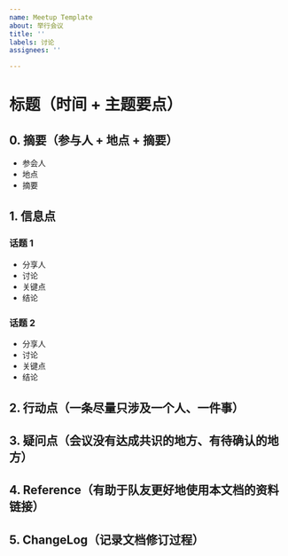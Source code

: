 ```yaml
---
name: Meetup Template
about: 举行会议
title: ''
labels: 讨论
assignees: ''

---
```


# 标题（时间 + 主题要点）

## 0. 摘要（参与人 + 地点 + 摘要）

- 参会人
- 地点
- 摘要

## 1. 信息点

### 话题 1

- 分享人
- 讨论
- 关键点
- 结论

### 话题 2

- 分享人
- 讨论
- 关键点
- 结论

## 2. 行动点（一条尽量只涉及一个人、一件事）

## 3. 疑问点（会议没有达成共识的地方、有待确认的地方）

## 4. Reference（有助于队友更好地使用本文档的资料链接）

## 5. ChangeLog（记录文档修订过程）
